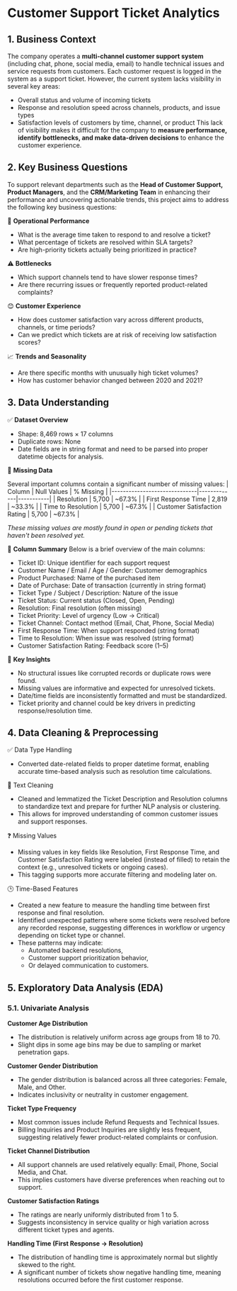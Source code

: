 # Customer Support Ticket Analytics

## 1. Business Context
The company operates a **multi-channel customer support system** (including chat, phone, social media, email) to handle technical issues and service requests from customers. Each customer request is logged in the system as a support ticket.
However, the current system lacks visibility in several key areas:
- Overall status and volume of incoming tickets
- Response and resolution speed across channels, products, and issue types
- Satisfaction levels of customers by time, channel, or product
This lack of visibility makes it difficult for the company to **measure performance, identify bottlenecks, and make data-driven decisions** to enhance the customer experience.

## 2. Key Business Questions
To support relevant departments such as the **Head of Customer Support, Product Managers**, and the **CRM/Marketing Team** in enhancing their performance and uncovering actionable trends, this project aims to address the following key business questions:

📌 **Operational Performance**
- What is the average time taken to respond to and resolve a ticket?
- What percentage of tickets are resolved within SLA targets?
- Are high-priority tickets actually being prioritized in practice?

⚠️ **Bottlenecks**
- Which support channels tend to have slower response times?
- Are there recurring issues or frequently reported product-related complaints?

😊 **Customer Experience**
- How does customer satisfaction vary across different products, channels, or time periods?
- Can we predict which tickets are at risk of receiving low satisfaction scores?

📈 **Trends and Seasonality**
- Are there specific months with unusually high ticket volumes?
- How has customer behavior changed between 2020 and 2021?

## 3. Data Understanding
✅ **Dataset Overview**
- Shape: 8,469 rows × 17 columns
- Duplicate rows: None
- Date fields are in string format and need to be parsed into proper datetime objects for analysis.

🔎 **Missing Data**

Several important columns contain a significant number of missing values:
| Column                        | Null Values | % Missing |
|------------------------------|-------------|-----------|
| Resolution                   | 5,700       | ~67.3%    |
| First Response Time          | 2,819       | ~33.3%    |
| Time to Resolution           | 5,700       | ~67.3%    |
| Customer Satisfaction Rating | 5,700       | ~67.3%    |

*These missing values are mostly found in open or pending tickets that haven't been resolved yet.*

🧾 **Column Summary**
Below is a brief overview of the main columns:
- Ticket ID: Unique identifier for each support request
- Customer Name / Email / Age / Gender: Customer demographics
- Product Purchased: Name of the purchased item
- Date of Purchase: Date of transaction (currently in string format)
- Ticket Type / Subject / Description: Nature of the issue
- Ticket Status: Current status (Closed, Open, Pending)
- Resolution: Final resolution (often missing)
- Ticket Priority: Level of urgency (Low → Critical)
- Ticket Channel: Contact method (Email, Chat, Phone, Social Media)
- First Response Time: When support responded (string format)
- Time to Resolution: When issue was resolved (string format)
- Customer Satisfaction Rating: Feedback score (1–5)

🧠 **Key Insights**
- No structural issues like corrupted records or duplicate rows were found.
- Missing values are informative and expected for unresolved tickets.
- Date/time fields are inconsistently formatted and must be standardized.
- Ticket priority and channel could be key drivers in predicting response/resolution time.

## 4. Data Cleaning & Preprocessing

✅ Data Type Handling
- Converted date-related fields to proper datetime format, enabling accurate time-based analysis such as resolution time calculations.

🧹 Text Cleaning
- Cleaned and lemmatized the Ticket Description and Resolution columns to standardize text and prepare for further NLP analysis or clustering.
- This allows for improved understanding of common customer issues and support responses.

❓ Missing Values
- Missing values in key fields like Resolution, First Response Time, and Customer Satisfaction Rating were labeled (instead of filled) to retain the context (e.g., unresolved tickets or ongoing cases).
- This tagging supports more accurate filtering and modeling later on.

🕒 Time-Based Features
- Created a new feature to measure the handling time between first response and final resolution.
- Identified unexpected patterns where some tickets were resolved before any recorded response, suggesting differences in workflow or urgency depending on ticket type or channel.
- These patterns may indicate:
  - Automated backend resolutions,
  - Customer support prioritization behavior,
  - Or delayed communication to customers.

## 5. Exploratory Data Analysis (EDA)
### 5.1. Univariate Analysis

**Customer Age Distribution**
- The distribution is relatively uniform across age groups from 18 to 70.
- Slight dips in some age bins may be due to sampling or market penetration gaps.

**Customer Gender Distribution**
- The gender distribution is balanced across all three categories: Female, Male, and Other.
- Indicates inclusivity or neutrality in customer engagement.

**Ticket Type Frequency**
- Most common issues include Refund Requests and Technical Issues.
- Billing Inquiries and Product Inquiries are slightly less frequent, suggesting relatively fewer product-related complaints or confusion.

**Ticket Channel Distribution**
- All support channels are used relatively equally: Email, Phone, Social Media, and Chat.
- This implies customers have diverse preferences when reaching out to support.

**Customer Satisfaction Ratings**
- The ratings are nearly uniformly distributed from 1 to 5.
- Suggests inconsistency in service quality or high variation across different ticket types and agents.

**Handling Time (First Response → Resolution)**
- The distribution of handling time is approximately normal but slightly skewed to the right.
- A significant number of tickets show negative handling time, meaning resolutions occurred before the first customer response.
